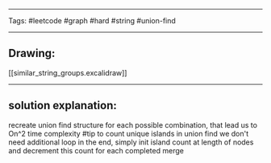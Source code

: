 

----

Tags: #leetcode #graph #hard #string #union-find

----

## Drawing:
[[similar_string_groups.excalidraw]]

----


## solution explanation:
recreate union find structure for each possible combination, that lead us to On^2 time complexity
#tip to count unique islands in union find we don't need additional loop in the end, simply init island count at length of nodes and decrement this count for each completed merge
